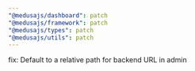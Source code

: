 ```yaml
---
"@medusajs/dashboard": patch
"@medusajs/framework": patch
"@medusajs/types": patch
"@medusajs/utils": patch
---
```


fix: Default to a relative path for backend URL in admin

